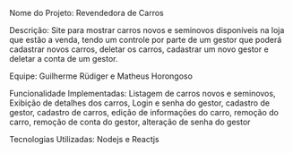 Nome do Projeto: Revendedora de Carros

Descrição: Site para mostrar carros novos e seminovos disponíveis na loja que estão a venda, tendo um controle por parte de um gestor que poderá cadastrar novos carros, deletar os carros, cadastrar um novo gestor e deletar a conta de um gestor.

Equipe: Guilherme Rüdiger e Matheus Horongoso

Funcionalidade Implementadas: Listagem de carros novos e seminovos, Exibição de detalhes dos carros, Login e senha do gestor, cadastro de gestor, cadastro de carros, edição de informações do carro, remoção do carro, remoção de conta do gestor, alteração de senha do gestor

Tecnologias Utilizadas: Nodejs e Reactjs
